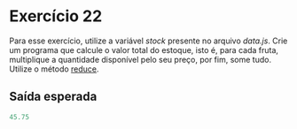 # Exercício 22

Para esse exercício, utilize a variável *stock* presente no arquivo *data.js*. Crie um programa que calcule o valor total do estoque, isto é, para cada fruta, multiplique a quantidade disponível pelo seu preço, por fim, some tudo. Utilize o método [reduce](https://developer.mozilla.org/pt-BR/docs/Web/JavaScript/Reference/Global_Objects/Array/reduce).

## Saída esperada

```js
45.75
```
